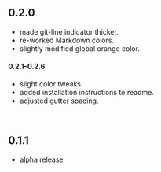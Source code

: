 ## 0.2.0

  * made git-line indicator thicker.
  * re-worked Markdown colors.
  * slightly modified global orange color.

#### 0.2.1&ndash;0.2.6

  * slight color tweaks.
  * added installation instructions to readme.
  * adjusted gutter spacing.

<br/>

## 0.1.1

  * alpha release
